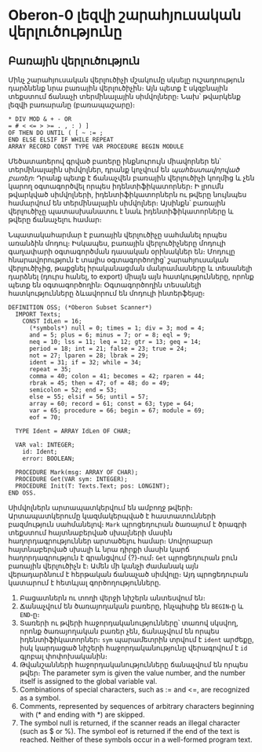 
# Oberon-0 լեզվի շարահյուսական վերլուծությունը

## Բառային վերլուծություն

Մինչ շարահյուսական վերլուծիչի մշակումը սկսելը ուշադրություն դարձնենք նրա բառային վերլուծիչին։ Այն պետք է սկզբնային տեքստում ճանաչի տերմինալային սիմվոլները։ Նախ՝ թվարկենք լեզվի բառարանը (բառապաշարը)։

````
* DIV MOD & + - OR
= # < <= > >= . , : ) ]
OF THEN DO UNTIL ( [ ~ := ;
END ELSE ELSIF IF WHILE REPEAT
ARRAY RECORD CONST TYPE VAR PROCEDURE BEGIN MODULE
````

Մեծատառերով գրված բառերը ինքնուրույն միավորներ են՝ տերմինալային սիմվոլներ, դրանք կոչվում են _պահեստավորված բառեր_։ Դրանք պետք է ճանաչվեն բառային վերլուծիչի կողմից և չեն կարող օգտագործվել որպես իդենտիֆիկատորներ։ Ի լրումն թվարկված սիմվոլների, իդենտիֆիկատորներն ու թվերը նույնպես համարվում են տերմինալային սիմվոլներ։ Այսինքն՝ բառային վերլուծիչը պատասխանատու է նաև իդենտիֆիկատորները և թվերը ճանաչելու համար։

Նպատակահարմար է բառային վերլուծիչը սահմանել որպես առանձին մոդուլ։ Իսկապես, բառային վերլուծիչները մոդուլի գաղափարի օգտագործման դասական օրինակներ են։ Մոդուլը հնարավորություն է տալիս օգտագործողից՝ շարահյուսական վերլուծիչից, թաքցնել իրականացման մանրամասները և տեսանելի դարձնել (դուրս հանել, to export) միայն այն հատկությունները, որոնք պետք են օգտագործողին։ Օգտագործողին տեսանելի հատկությունները ձևավորում են մոդուլի ինտերֆեյսը։

````oberon
DEFINITION OSS; (*Oberon Subset Scanner*)
  IMPORT Texts;
    CONST IdLen = 16;
      (*symbols*) null = 0; times = 1; div = 3; mod = 4;
      and = 5; plus = 6; minus = 7; or = 8; eql = 9;
      neq = 10; lss = 11; leq = 12; gtr = 13; geq = 14;
      period = 18; int = 21; false = 23; true = 24;
      not = 27; lparen = 28; lbrak = 29;
      ident = 31; if = 32; while = 34;
      repeat = 35;
      comma = 40; colon = 41; becomes = 42; rparen = 44;
      rbrak = 45; then = 47; of = 48; do = 49;
      semicolon = 52; end = 53;
      else = 55; elsif = 56; until = 57;
      array = 60; record = 61; const = 63; type = 64;
      var = 65; procedure = 66; begin = 67; module = 69;
      eof = 70;

  TYPE Ident = ARRAY IdLen OF CHAR;

  VAR val: INTEGER;
    id: Ident;
    error: BOOLEAN;

  PROCEDURE Mark(msg: ARRAY OF CHAR);
  PROCEDURE Get(VAR sym: INTEGER);
  PROCEDURE Init(T: Texts.Text; pos: LONGINT);
END OSS.
````

Սիմվոլներն արտապատկերվում են ամբողջ թվերի։ Արտապատկերումը կազմակերպված է հաստատունների բազմություն սահմանելով։ `Mark` պրոցեդուրան ծառայում է ծրագրի տեքստում հայտնաբերված սխալների մասին հաղորդագրություններ արտածելու համար։ Սովորաբար հայտնաբերված սխալի և նրա դիրքի մասին կարճ հաղորդագրություն է գրանցվում {?}֊ում։ `Get` պրոցեդուրան բուն բառային վերլուծիչն է։ Ամեն մի կանչի ժամանակ այն վերադարձնում է հերթական ճանաչած սիմվոլը։ Այդ պրոցեդուրան կատարում է հետևյալ գործողությունները․

1. Բացատներն ու տողի վերջի նիշերն անտեսվում են։
2. Ճանաչվում են ծառայողական բառերը, ինչպիսիք են `BEGIN`֊ը և `END`֊ը։
3. Տառերի ու թվերի հաջորդականությունները՝ տառով սկսվող, որոնք ծառայողական բառեր չեն, ճանաչվում են որպես իդենտիֆիկատորներ։ `sym` պարամետրին տրվում է `ident` արժեքը, իսկ կարդացած նիշերի հաջորդականությունը վերագրվում է `id` գլոբալ փոփոխականին։
4. Թվանշանների հաջորդականությունները ճանաչվում են որպես թվեր։ The parameter sym is given the value number, and the number itself is assigned to the global variable val.
5. Combinations of special characters, such as := and <=, are recognized as a symbol.
6. Comments, represented by sequences of arbitrary characters beginning with (* and ending with *) are skipped.
7. The symbol null is returned, if the scanner reads an illegal character (such as $ or %). The symbol eof is returned if the end of the text is reached. Neither of these symbols occur in a well-formed program text.

